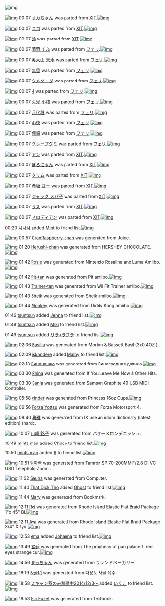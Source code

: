 ![img](http://gdrive-cdn.herokuapp.com/537b65a5bc09f0000721dda7/512px-barcode.png)

[![img](http://www.deviantsart.com/3r60c0a.png)](http://www.barcodekanojo.com/kanojo/1569422/%E3%82%AA%E3%82%AB%E3%81%A1%E3%82%83%E3%82%93) 00:07 [オカちゃん](http://www.barcodekanojo.com/kanojo/1569422/%E3%82%AA%E3%82%AB%E3%81%A1%E3%82%83%E3%82%93) was parted from [XIT](http://www.barcodekanojo.com/kanojo/1569422/%E3%82%AA%E3%82%AB%E3%81%A1%E3%82%83%E3%82%93).[![img](http://www.deviantsart.com/815jg6.jpeg)](http://www.barcodekanojo.com/user/209348/XIT) 

[![img](http://www.deviantsart.com/2p0jol4.png)](http://www.barcodekanojo.com/kanojo/2196094/%E3%82%B3%E3%82%B3) 00:07 [ココ](http://www.barcodekanojo.com/kanojo/2196094/%E3%82%B3%E3%82%B3) was parted from [XIT](http://www.barcodekanojo.com/kanojo/2196094/%E3%82%B3%E3%82%B3).[![img](http://www.deviantsart.com/815jg6.jpeg)](http://www.barcodekanojo.com/user/209348/XIT) 

[![img](http://www.deviantsart.com/1j16m89.png)](http://www.barcodekanojo.com/kanojo/2460915/%E9%88%B4) 00:07 [鈴](http://www.barcodekanojo.com/kanojo/2460915/%E9%88%B4) was parted from [XIT](http://www.barcodekanojo.com/kanojo/2460915/%E9%88%B4).[![img](http://www.deviantsart.com/815jg6.jpeg)](http://www.barcodekanojo.com/user/209348/XIT) 

[![img](http://www.deviantsart.com/3he2v14.png)](http://www.barcodekanojo.com/kanojo/2343321/%E8%91%A1%E8%90%84%20%E3%81%A6%E3%81%B5) 00:07 [葡萄 てふ](http://www.barcodekanojo.com/kanojo/2343321/%E8%91%A1%E8%90%84%20%E3%81%A6%E3%81%B5) was parted from [フェリ](http://www.barcodekanojo.com/kanojo/2343321/%E8%91%A1%E8%90%84%20%E3%81%A6%E3%81%B5).[![img](http://www.deviantsart.com/2ekpk5a.jpeg)](http://www.barcodekanojo.com/user/12204/%E3%83%95%E3%82%A7%E3%83%AA) 

[![img](http://www.deviantsart.com/2a8437g.png)](http://www.barcodekanojo.com/kanojo/2385844/%E5%A5%A5%E5%A4%A7%E5%B1%B1%20%E5%A4%A9%E6%B0%B4) 00:07 [奥大山 天水](http://www.barcodekanojo.com/kanojo/2385844/%E5%A5%A5%E5%A4%A7%E5%B1%B1%20%E5%A4%A9%E6%B0%B4) was parted from [フェリ](http://www.barcodekanojo.com/kanojo/2385844/%E5%A5%A5%E5%A4%A7%E5%B1%B1%20%E5%A4%A9%E6%B0%B4).[![img](http://www.deviantsart.com/2ekpk5a.jpeg)](http://www.barcodekanojo.com/user/12204/%E3%83%95%E3%82%A7%E3%83%AA) 

[![img](http://www.deviantsart.com/2d999s6.png)](http://www.barcodekanojo.com/kanojo/8685/%E7%84%A1%E9%A6%99) 00:07 [無香](http://www.barcodekanojo.com/kanojo/8685/%E7%84%A1%E9%A6%99) was parted from [フェリ](http://www.barcodekanojo.com/kanojo/8685/%E7%84%A1%E9%A6%99).[![img](http://www.deviantsart.com/2ekpk5a.jpeg)](http://www.barcodekanojo.com/user/12204/%E3%83%95%E3%82%A7%E3%83%AA) 

[![img](http://www.deviantsart.com/rk7puj.png)](http://www.barcodekanojo.com/kanojo/2355906/%E3%82%A6%E3%83%A1%E3%82%BD%E3%83%BC%E3%83%80) 00:07 [ウメソーダ](http://www.barcodekanojo.com/kanojo/2355906/%E3%82%A6%E3%83%A1%E3%82%BD%E3%83%BC%E3%83%80) was parted from [フェリ](http://www.barcodekanojo.com/kanojo/2355906/%E3%82%A6%E3%83%A1%E3%82%BD%E3%83%BC%E3%83%80).[![img](http://www.deviantsart.com/2ekpk5a.jpeg)](http://www.barcodekanojo.com/user/12204/%E3%83%95%E3%82%A7%E3%83%AA) 

[![img](http://www.deviantsart.com/2vq6bc3.png)](http://www.barcodekanojo.com/kanojo/86115/4) 00:07 [4](http://www.barcodekanojo.com/kanojo/86115/4) was parted from [フェリ](http://www.barcodekanojo.com/kanojo/86115/4).[![img](http://www.deviantsart.com/2ekpk5a.jpeg)](http://www.barcodekanojo.com/user/12204/%E3%83%95%E3%82%A7%E3%83%AA) 

[![img](http://www.deviantsart.com/rq3kvk.png)](http://www.barcodekanojo.com/kanojo/2824102/%E4%B9%85%E5%85%89%20%E5%B0%8F%E6%9E%9D) 00:07 [久光 小枝](http://www.barcodekanojo.com/kanojo/2824102/%E4%B9%85%E5%85%89%20%E5%B0%8F%E6%9E%9D) was parted from [フェリ](http://www.barcodekanojo.com/kanojo/2824102/%E4%B9%85%E5%85%89%20%E5%B0%8F%E6%9E%9D).[![img](http://www.deviantsart.com/2ekpk5a.jpeg)](http://www.barcodekanojo.com/user/12204/%E3%83%95%E3%82%A7%E3%83%AA) 

[![img](http://www.deviantsart.com/3m8d364.png)](http://www.barcodekanojo.com/kanojo/2561872/%E6%9C%88%E5%8C%96%E7%B2%A7) 00:07 [月化粧](http://www.barcodekanojo.com/kanojo/2561872/%E6%9C%88%E5%8C%96%E7%B2%A7) was parted from [フェリ](http://www.barcodekanojo.com/kanojo/2561872/%E6%9C%88%E5%8C%96%E7%B2%A7).[![img](http://www.deviantsart.com/2ekpk5a.jpeg)](http://www.barcodekanojo.com/user/12204/%E3%83%95%E3%82%A7%E3%83%AA) 

[![img](http://www.deviantsart.com/44ho6u.png)](http://www.barcodekanojo.com/kanojo/207621/%E5%B0%8F%E5%A4%9C) 00:07 [小夜](http://www.barcodekanojo.com/kanojo/207621/%E5%B0%8F%E5%A4%9C) was parted from [フェリ](http://www.barcodekanojo.com/kanojo/207621/%E5%B0%8F%E5%A4%9C).[![img](http://www.deviantsart.com/2ekpk5a.jpeg)](http://www.barcodekanojo.com/user/12204/%E3%83%95%E3%82%A7%E3%83%AA) 

[![img](http://www.deviantsart.com/25d4jm9.png)](http://www.barcodekanojo.com/kanojo/2377935/%E5%80%8B%E5%9B%89) 00:07 [個囉](http://www.barcodekanojo.com/kanojo/2377935/%E5%80%8B%E5%9B%89) was parted from [フェリ](http://www.barcodekanojo.com/kanojo/2377935/%E5%80%8B%E5%9B%89).[![img](http://www.deviantsart.com/2ekpk5a.jpeg)](http://www.barcodekanojo.com/user/12204/%E3%83%95%E3%82%A7%E3%83%AA) 

[![img](http://www.deviantsart.com/3pqdovs.png)](http://www.barcodekanojo.com/kanojo/2337004/%E3%82%B0%E3%83%AC%E3%83%BC%E3%83%97%E3%82%B0%E3%83%9F) 00:07 [グレープグミ](http://www.barcodekanojo.com/kanojo/2337004/%E3%82%B0%E3%83%AC%E3%83%BC%E3%83%97%E3%82%B0%E3%83%9F) was parted from [フェリ](http://www.barcodekanojo.com/kanojo/2337004/%E3%82%B0%E3%83%AC%E3%83%BC%E3%83%97%E3%82%B0%E3%83%9F).[![img](http://www.deviantsart.com/2ekpk5a.jpeg)](http://www.barcodekanojo.com/user/12204/%E3%83%95%E3%82%A7%E3%83%AA) 

[![img](http://www.deviantsart.com/34v1qb9.png)](http://www.barcodekanojo.com/kanojo/2431091/%E3%82%A2%E3%83%B3) 00:07 [アン](http://www.barcodekanojo.com/kanojo/2431091/%E3%82%A2%E3%83%B3) was parted from [XIT](http://www.barcodekanojo.com/kanojo/2431091/%E3%82%A2%E3%83%B3).[![img](http://www.deviantsart.com/815jg6.jpeg)](http://www.barcodekanojo.com/user/209348/XIT) 

[![img](http://www.deviantsart.com/11frcjn.png)](http://www.barcodekanojo.com/kanojo/2258179/%E3%81%BC%E3%82%8D%E3%81%AB%E3%82%83%E3%82%93) 00:07 [ぼろにゃん](http://www.barcodekanojo.com/kanojo/2258179/%E3%81%BC%E3%82%8D%E3%81%AB%E3%82%83%E3%82%93) was parted from [XIT](http://www.barcodekanojo.com/kanojo/2258179/%E3%81%BC%E3%82%8D%E3%81%AB%E3%82%83%E3%82%93).[![img](http://www.deviantsart.com/815jg6.jpeg)](http://www.barcodekanojo.com/user/209348/XIT) 

[![img](http://www.deviantsart.com/2bj5beu.png)](http://www.barcodekanojo.com/kanojo/2097994/%E3%82%AF%E3%83%AA%E3%83%A0) 00:07 [クリム](http://www.barcodekanojo.com/kanojo/2097994/%E3%82%AF%E3%83%AA%E3%83%A0) was parted from [XIT](http://www.barcodekanojo.com/kanojo/2097994/%E3%82%AF%E3%83%AA%E3%83%A0).[![img](http://www.deviantsart.com/815jg6.jpeg)](http://www.barcodekanojo.com/user/209348/XIT) 

[![img](http://www.deviantsart.com/21lnjal.png)](http://www.barcodekanojo.com/kanojo/1376106/%E8%B5%A4%E5%9D%82%20%E3%81%95%E3%83%BC) 00:07 [赤坂 さー](http://www.barcodekanojo.com/kanojo/1376106/%E8%B5%A4%E5%9D%82%20%E3%81%95%E3%83%BC) was parted from [XIT](http://www.barcodekanojo.com/kanojo/1376106/%E8%B5%A4%E5%9D%82%20%E3%81%95%E3%83%BC).[![img](http://www.deviantsart.com/815jg6.jpeg)](http://www.barcodekanojo.com/user/209348/XIT) 

[![img](http://www.deviantsart.com/1gcpdke.png)](http://www.barcodekanojo.com/kanojo/52635/%E3%82%B8%E3%83%A3%E3%83%83%E3%82%AF%20%E3%82%B9%E3%83%91%E5%AD%90) 00:07 [ジャック スパ子](http://www.barcodekanojo.com/kanojo/52635/%E3%82%B8%E3%83%A3%E3%83%83%E3%82%AF%20%E3%82%B9%E3%83%91%E5%AD%90) was parted from [XIT](http://www.barcodekanojo.com/kanojo/52635/%E3%82%B8%E3%83%A3%E3%83%83%E3%82%AF%20%E3%82%B9%E3%83%91%E5%AD%90).[![img](http://www.deviantsart.com/815jg6.jpeg)](http://www.barcodekanojo.com/user/209348/XIT) 

[![img](http://www.deviantsart.com/1u9b417.png)](http://www.barcodekanojo.com/kanojo/744857/%E3%83%A9%E3%82%B9) 00:07 [ラス](http://www.barcodekanojo.com/kanojo/744857/%E3%83%A9%E3%82%B9) was parted from [XIT](http://www.barcodekanojo.com/kanojo/744857/%E3%83%A9%E3%82%B9).[![img](http://www.deviantsart.com/815jg6.jpeg)](http://www.barcodekanojo.com/user/209348/XIT) 

[![img](http://www.deviantsart.com/20d6o83.png)](http://www.barcodekanojo.com/kanojo/528264/%E3%83%A1%E3%83%AD%E3%83%87%E3%82%A3%E3%82%A2%E3%83%B3) 00:07 [メロディアン](http://www.barcodekanojo.com/kanojo/528264/%E3%83%A1%E3%83%AD%E3%83%87%E3%82%A3%E3%82%A2%E3%83%B3) was parted from [XIT](http://www.barcodekanojo.com/kanojo/528264/%E3%83%A1%E3%83%AD%E3%83%87%E3%82%A3%E3%82%A2%E3%83%B3).[![img](http://www.deviantsart.com/815jg6.jpeg)](http://www.barcodekanojo.com/user/209348/XIT) 

00:20 [시나사](http://www.barcodekanojo.com/user/427885/%EC%8B%9C%EB%82%98%EC%82%AC) added [Mint](http://www.barcodekanojo.com/kanojo/2826708/Mint) to friend list.[![img](http://www.deviantsart.com/g912qh.png)](http://www.barcodekanojo.com/kanojo/2826708/Mint) 

[![img](http://www.deviantsart.com/vf8gst.png)](http://www.barcodekanojo.com/kanojo/3192502/CranRaspberry-chan%20) 00:57 [CranRaspberry-chan ](http://www.barcodekanojo.com/kanojo/3192502/CranRaspberry-chan%20) was generated from Juice.

[![img](http://www.deviantsart.com/2v26f5g.png)](http://www.barcodekanojo.com/kanojo/3192503/Herushi-chan) 01:20 [Herushi-chan](http://www.barcodekanojo.com/kanojo/3192503/Herushi-chan) was generated from HERSHEY CHOCOLATE.[![img](http://www.deviantsart.com/21ailck.jpeg)](http://www.barcodekanojo.com/product_images/barcode/6017855/1423412414/50x50xHERSHEY,P20CHOCOLATE.jpg,qw=88,ah=88.pagespeed.ic.kM2zeP6Czq.jpg) 

[![img](http://www.deviantsart.com/qel20m.png)](http://www.barcodekanojo.com/kanojo/3192504/Rosie) 01:42 [Rosie](http://www.barcodekanojo.com/kanojo/3192504/Rosie) was generated from Nintendo Rosalina and Luma Amiibo.[![img](http://www.deviantsart.com/o6t4gk.jpeg)](http://www.barcodekanojo.com/product_images/barcode/6017856/1423413697/50x50xNintendo,P20Rosalina,P20and,P20Luma,P20Amiibo.jpg,qw=88,ah=88.pagespeed.ic.ZG4hoB-zRM.jpg) 

[![img](http://www.deviantsart.com/ht51rd.png)](http://www.barcodekanojo.com/kanojo/3192505/Pit-tan) 01:42 [Pit-tan](http://www.barcodekanojo.com/kanojo/3192505/Pit-tan) was generated from Pit amiibo.[![img](http://www.deviantsart.com/2tr0osl.jpeg)](http://www.barcodekanojo.com/product_images/barcode/6017857/1423413724/50x50xPit,P20amiibo.jpg,qw=88,ah=88.pagespeed.ic.2maMELRGFy.jpg) 

[![img](http://www.deviantsart.com/13btqif.png)](http://www.barcodekanojo.com/kanojo/3192506/Trainer-tan) 01:43 [Trainer-tan](http://www.barcodekanojo.com/kanojo/3192506/Trainer-tan) was generated from Wii Fit Trainer amiibo.[![img](http://www.deviantsart.com/n5rlsl.jpeg)](http://www.barcodekanojo.com/product_images/barcode/6017858/1423413750/50x50xWii,P20Fit,P20Trainer,P20amiibo.jpg,qw=88,ah=88.pagespeed.ic.v-uscOu-JR.jpg) 

[![img](http://www.deviantsart.com/17dqrgp.png)](http://www.barcodekanojo.com/kanojo/3192507/Sheik) 01:43 [Sheik](http://www.barcodekanojo.com/kanojo/3192507/Sheik) was generated from Sheik amiibo.[![img](http://www.deviantsart.com/1g726ak.jpeg)](http://www.barcodekanojo.com/product_images/barcode/6017859/1423413775/50x50xSheik,P20amiibo.jpg,qw=88,ah=88.pagespeed.ic.BzTmaO5t6s.jpg) 

[![img](http://www.deviantsart.com/26dg1iv.png)](http://www.barcodekanojo.com/kanojo/3192508/Monkey) 01:44 [Monkey](http://www.barcodekanojo.com/kanojo/3192508/Monkey) was generated from Diddy Kong amiibo.[![img](http://www.deviantsart.com/271um6o.jpeg)](http://www.barcodekanojo.com/product_images/barcode/6017860/1423413832/50x50xDiddy,P20Kong,P20amiibo.jpg,qw=88,ah=88.pagespeed.ic.GcWm3RcBnv.jpg) 

01:46 [tsuntsun](http://www.barcodekanojo.com/user/500071/tsuntsun) added [Jenna](http://www.barcodekanojo.com/kanojo/3139889/Jenna) to friend list.[![img](http://www.deviantsart.com/m6fkbu.png)](http://www.barcodekanojo.com/kanojo/3139889/Jenna) 

01:48 [tsuntsun](http://www.barcodekanojo.com/user/500071/tsuntsun) added [Miki](http://www.barcodekanojo.com/kanojo/3088502/Miki) to friend list.[![img](http://www.deviantsart.com/1aprq3f.png)](http://www.barcodekanojo.com/kanojo/3088502/Miki) 

01:49 [tsuntsun](http://www.barcodekanojo.com/user/500071/tsuntsun) added [リラ•ラブラ](http://www.barcodekanojo.com/kanojo/77174/%E3%83%AA%E3%83%A9%E2%80%A2%E3%83%A9%E3%83%96%E3%83%A9) to friend list.[![img](http://www.deviantsart.com/cuf8ps.png)](http://www.barcodekanojo.com/kanojo/77174/%E3%83%AA%E3%83%A9%E2%80%A2%E3%83%A9%E3%83%96%E3%83%A9) 

[![img](http://www.deviantsart.com/3d9p69i.png)](http://www.barcodekanojo.com/kanojo/3192509/Basilia) 02:06 [Basilia](http://www.barcodekanojo.com/kanojo/3192509/Basilia) was generated from Morton &amp; Bassett Basil (3x0.4OZ ).

[![img](http://www.deviantsart.com/1li6or4.jpeg)](http://www.barcodekanojo.com/user/408360/iskandere) 02:09 [iskandere](http://www.barcodekanojo.com/user/408360/iskandere) added [Malby](http://www.barcodekanojo.com/kanojo/3191805/Malby) to friend list.[![img](http://www.deviantsart.com/3ds0s8i.png)](http://www.barcodekanojo.com/kanojo/3191805/Malby) 

[![img](http://www.deviantsart.com/264u24d.png)](http://www.barcodekanojo.com/kanojo/3192510/%D0%92%D0%B8%D0%BD%D0%BE%D0%BD%D1%8F%D1%88%D0%BA%D0%B0) 02:13 [Виноняшка](http://www.barcodekanojo.com/kanojo/3192510/%D0%92%D0%B8%D0%BD%D0%BE%D0%BD%D1%8F%D1%88%D0%BA%D0%B0) was generated from Виноградная долина.[![img](http://www.deviantsart.com/p5j8jr.jpeg)](http://www.barcodekanojo.com/product_images/barcode/6017866/1423415559/%D0%92%D0%B8%D0%BD%D0%BE%D0%B3%D1%80%D0%B0%D0%B4%D0%BD%D0%B0%D1%8F%20%D0%B4%D0%BE%D0%BB%D0%B8%D0%BD%D0%B0.jpg) 

[![img](http://www.deviantsart.com/1s9st28.png)](http://www.barcodekanojo.com/kanojo/3192511/Rhina) 03:30 [Rhina](http://www.barcodekanojo.com/kanojo/3192511/Rhina) was generated from If You Leave Me Now &amp; Other Hits.

[![img](http://www.deviantsart.com/2do54rm.png)](http://www.barcodekanojo.com/kanojo/3192512/Sania) 03:30 [Sania](http://www.barcodekanojo.com/kanojo/3192512/Sania) was generated from Samson Graphite 49 USB MIDI Controller.

[![img](http://www.deviantsart.com/47srga.png)](http://www.barcodekanojo.com/kanojo/3192513/cinder) 05:58 [cinder](http://www.barcodekanojo.com/kanojo/3192513/cinder) was generated from Princess 16oz Cups.[![img](http://www.deviantsart.com/3h403db.jpeg)](http://www.barcodekanojo.com/product_images/barcode/6017869/1423429078/Princess%2016oz%20Cups.jpg) 

[![img](http://www.deviantsart.com/12sjr2g.png)](http://www.barcodekanojo.com/kanojo/3192514/Forza%20Yottsu) 06:56 [Forza Yottsu](http://www.barcodekanojo.com/kanojo/3192514/Forza%20Yottsu) was generated from Forza Motorsport 4.

[![img](http://www.deviantsart.com/3s8gbfv.png)](http://www.barcodekanojo.com/kanojo/3192515/%E5%85%B8%E9%9B%85) 08:40 [典雅](http://www.barcodekanojo.com/kanojo/3192515/%E5%85%B8%E9%9B%85) was generated from IX use an idiom dictionary (latest edition) (hardc.

[![img](http://www.deviantsart.com/kb8g6b.png)](http://www.barcodekanojo.com/kanojo/3192516/%E5%B1%B1%E5%B4%8E%20%E9%8A%98%E5%AD%90) 10:07 [山崎 銘子](http://www.barcodekanojo.com/kanojo/3192516/%E5%B1%B1%E5%B4%8E%20%E9%8A%98%E5%AD%90) was generated from バターメロンデニッシュ.

10:49 [mints man](http://www.barcodekanojo.com/user/498109/mints%20man) added [Choco](http://www.barcodekanojo.com/kanojo/8106/Choco) to friend list.[![img](http://www.deviantsart.com/s5pb8a.png)](http://www.barcodekanojo.com/kanojo/8106/Choco) 

10:50 [mints man](http://www.barcodekanojo.com/user/498109/mints%20man) added [6](http://www.barcodekanojo.com/kanojo/2977662/6) to friend list.[![img](http://www.deviantsart.com/3tolpdd.png)](http://www.barcodekanojo.com/kanojo/2977662/6) 

[![img](http://www.deviantsart.com/2sqtao8.png)](http://www.barcodekanojo.com/kanojo/3192517/%ED%83%90%EC%95%84%EB%B9%A0) 10:51 [탐아빠](http://www.barcodekanojo.com/kanojo/3192517/%ED%83%90%EC%95%84%EB%B9%A0) was generated from Tamron SP 70-200MM F/2.8 DI VC USD Telephoto Zoom .

[![img](http://www.deviantsart.com/3ihgap2.png)](http://www.barcodekanojo.com/kanojo/3192518/Sauna) 11:02 [Sauna](http://www.barcodekanojo.com/kanojo/3192518/Sauna) was generated from Computer.

[![img](http://www.deviantsart.com/24uja27.jpeg)](http://www.barcodekanojo.com/user/500106/That%20Dick%20Tho) 11:40 [That Dick Tho](http://www.barcodekanojo.com/user/500106/That%20Dick%20Tho) added [Ghost](http://www.barcodekanojo.com/kanojo/3122882/Ghost) to friend list.[![img](http://www.deviantsart.com/1vl9g36.png)](http://www.barcodekanojo.com/kanojo/3122882/Ghost) 

[![img](http://www.deviantsart.com/1anas3h.png)](http://www.barcodekanojo.com/kanojo/3192519/Mary) 11:44 [Mary](http://www.barcodekanojo.com/kanojo/3192519/Mary) was generated from Bookmark.

[![img](http://www.deviantsart.com/3p07aci.png)](http://www.barcodekanojo.com/kanojo/3192520/Rei) 12:11 [Rei](http://www.barcodekanojo.com/kanojo/3192520/Rei) was generated from Rhode Island Elastic Flat Braid Package 1"x 45" Bl.[![img](http://www.deviantsart.com/pu7a63.jpeg)](http://www.barcodekanojo.com/product_images/barcode/6017879/1423451468/Rhode%20Island%20Elastic%20Flat%20Braid%20Package%201%22x%2045%22%20Bl.jpg) 

[![img](http://www.deviantsart.com/16sk4j7.png)](http://www.barcodekanojo.com/kanojo/3192521/Aya) 12:11 [Aya](http://www.barcodekanojo.com/kanojo/3192521/Aya) was generated from Rhode Island Elastic Flat Braid Package 3/4" X 1yd.[![img](http://www.deviantsart.com/33of4gr.jpeg)](http://www.barcodekanojo.com/product_images/barcode/6017880/1423451501/Rhode%20Island%20Elastic%20Flat%20Braid%20Package%203%2F4%22%20X%201yd.jpg) 

[![img](http://www.deviantsart.com/2tvc1s0.jpeg)](http://www.barcodekanojo.com/user/499286/ema) 12:53 [ema](http://www.barcodekanojo.com/user/499286/ema) added [Johanna](http://www.barcodekanojo.com/kanojo/3191258/Johanna) to friend list.[![img](http://www.deviantsart.com/2ci8sd8.png)](http://www.barcodekanojo.com/kanojo/3191258/Johanna) 

[![img](http://www.deviantsart.com/2b81d8k.png)](http://www.barcodekanojo.com/kanojo/3192522/%E5%AE%AB%E5%BB%B7) 13:49 [宫廷](http://www.barcodekanojo.com/kanojo/3192522/%E5%AE%AB%E5%BB%B7) was generated from The prophecy of pan palace 1: red eyes strange cur.[![img](http://www.deviantsart.com/skfujh.jpeg)](http://www.barcodekanojo.com/product_images/barcode/6017882/1423457313/The%20prophecy%20of%20pan%20palace%201%3A%20red%20eyes%20strange%20cur.jpg) 

[![img](http://www.deviantsart.com/20rc40e.png)](http://www.barcodekanojo.com/kanojo/3192523/%E3%81%BE%E3%81%A3%E3%81%A1%E3%82%83%E3%82%93) 14:56 [まっちゃん](http://www.barcodekanojo.com/kanojo/3192523/%E3%81%BE%E3%81%A3%E3%81%A1%E3%82%83%E3%82%93) was generated from フレンドベーカリー.

[![img](http://www.deviantsart.com/2g0oabp.png)](http://www.barcodekanojo.com/kanojo/3192524/%EC%82%AC%EA%B3%A8%EB%85%80) 18:19 [사골녀](http://www.barcodekanojo.com/kanojo/3192524/%EC%82%AC%EA%B3%A8%EB%85%80) was generated from 다용도 사골 육수.

[![img](http://www.deviantsart.com/99ugn1.jpeg)](http://www.barcodekanojo.com/user/6029/%E3%82%B9%E3%82%AD%E3%83%A3%E3%83%B3%E7%B3%BB%E3%81%AE%E3%81%BF%E7%A8%BC%E5%83%8D%E4%B8%AD2014%2F12%2F3%EF%BD%9E) 18:58 [スキャン系のみ稼働中2014/12/3～](http://www.barcodekanojo.com/user/6029/%E3%82%B9%E3%82%AD%E3%83%A3%E3%83%B3%E7%B3%BB%E3%81%AE%E3%81%BF%E7%A8%BC%E5%83%8D%E4%B8%AD2014%2F12%2F3%EF%BD%9E) added [いくこ](http://www.barcodekanojo.com/kanojo/1772317/%E3%81%84%E3%81%8F%E3%81%93) to friend list.[![img](http://www.deviantsart.com/1t91j0.png)](http://www.barcodekanojo.com/kanojo/1772317/%E3%81%84%E3%81%8F%E3%81%93) 

[![img](http://www.deviantsart.com/sjs58k.png)](http://www.barcodekanojo.com/kanojo/3192525/Bic%20Fuzet) 19:53 [Bic Fuzet](http://www.barcodekanojo.com/kanojo/3192525/Bic%20Fuzet) was generated from Textbook.

